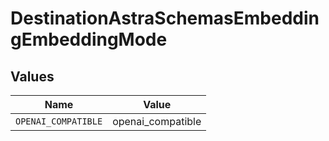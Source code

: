 # DestinationAstraSchemasEmbeddingEmbeddingMode


## Values

| Name                | Value               |
| ------------------- | ------------------- |
| `OPENAI_COMPATIBLE` | openai_compatible   |